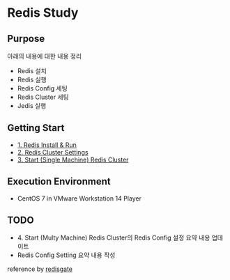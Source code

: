 # Redis Study

## Purpose

아래의 내용에 대한 내용 정리

- Redis 설치
- Redis 실행
- Redis Config 세팅
- Redis Cluster 세팅
- Jedis 실행

## Getting Start

- [1. Redis Install & Run](https://github.com/seong954t/RedisStudy/tree/master/1.%20Redis%20Install%20&%20Run)
- [2. Redis Cluster Settings](https://github.com/seong954t/RedisStudy/tree/master/2.%20Redis%20Cluster%20Settings)
- [3. Start (Single Machine) Redis Cluster](https://github.com/seong954t/RedisStudy/tree/master/3.%20Start%20(Single%20Machine)%20Redis%20Cluster)

## Execution Environment

- CentOS 7 in VMware Workstation 14 Player

## TODO

- 4\. Start (Multy Machine) Redis Cluster의 Redis Config 설정 요약 내용 업데이트 
- Redis Config Setting 요약 내용 작성

reference by [redisgate](http://redisgate.kr/redis/introduction/redis_intro.php)